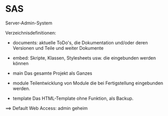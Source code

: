 SAS
===
Server-Admin-System

Verzeichnisdefinitionen:

- documents:
	aktuelle ToDo's, die Dokumentation und/oder deren Versionen und Teile und weiter Dokumente

- embed:
	Skripte, Klassen, Stylesheets usw. die eingebunden werden können
	
- main
	Das gesamte Projekt als Ganzes
	
- module
	Teilentwicklung von Module die bei Fertigstellung eingebunden werden.
	
- template
	Das HTML-Template ohne Funktion, als Backup.

==> Default Web Access: admin geheim